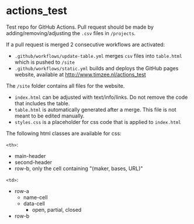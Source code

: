 # actions_test

Test repo for GitHub Actions. Pull request should be made by adding/removing/adjusting the `.csv` files in `/projects`.

If a pull request is merged 2 consecutive workflows are activated:
- `.github/workflows/update-table.yml` merges `csv` files into `table.html` which is pushed to `/site`
- `.github/workflows/static.yml` builds and deploys the GitHub pages website, available at <http://www.timzee.nl/actions_test>

The `/site` folder contains all files for the website.
- `index.html` can be adjusted with text/info/links​. Do not remove the code that includes the table. 
- `table.html` is automatically generated after a merge​. This file is not meant to be edited manually.
- `styles.css`​ is a placeholder for css code that is applied to `index.html`

The following html classes are available for css:

`<th>`:
- main-header
- second-header
- row-b, only the cell containing "(maker, bases, URL)"

`<td>`:
- row-a
  - name-cell
  - data-cell
    - open, partial, closed
- row-b